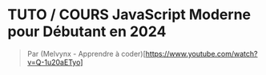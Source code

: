 # TUTO / COURS JavaScript Moderne pour Débutant en 2024

> Par (Melvynx - Apprendre à coder)[https://www.youtube.com/watch?v=Q-1u20aETyo]
